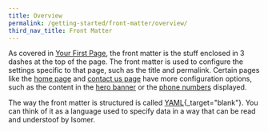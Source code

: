 ```yaml
---
title: Overview
permalink: /getting-started/front-matter/overview/
third_nav_title: Front Matter
---
```

As covered in [Your First Page](/getting-started/firstedit/firstpage/), the front matter is the stuff enclosed in 3 dashes at the top of the page. The front matter is used to configure the settings specific to that page, such as the title and permalink. Certain pages like the [home page](/configuration/home/overview/) and [contact us page](/configuration/contact/overview/) have more configuration options, such as the content in the [hero banner](/configuration/home/hero/) or the [phone numbers](/configuration/contact/overview/) displayed.

The way the front matter is structured is called [YAML](https://en.wikipedia.org/wiki/YAML){_target="blank"}. You can think of it as a language used to specify data in a way that can be read and understoof by Isomer.